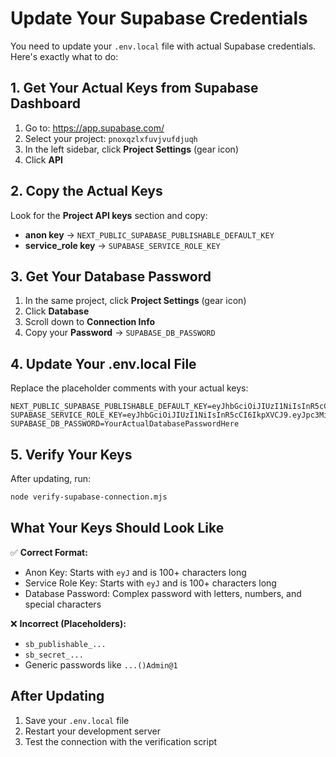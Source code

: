 # Update Your Supabase Credentials

You need to update your `.env.local` file with actual Supabase credentials. Here's exactly what to do:

## 1. Get Your Actual Keys from Supabase Dashboard

1. Go to: https://app.supabase.com/
2. Select your project: `pnoxqzlxfuvjvufdjuqh`
3. In the left sidebar, click **Project Settings** (gear icon)
4. Click **API**

## 2. Copy the Actual Keys

Look for the **Project API keys** section and copy:

- **anon key** → `NEXT_PUBLIC_SUPABASE_PUBLISHABLE_DEFAULT_KEY`
- **service_role key** → `SUPABASE_SERVICE_ROLE_KEY`

## 3. Get Your Database Password

1. In the same project, click **Project Settings** (gear icon)
2. Click **Database**
3. Scroll down to **Connection Info**
4. Copy your **Password** → `SUPABASE_DB_PASSWORD`

## 4. Update Your .env.local File

Replace the placeholder comments with your actual keys:

```env
NEXT_PUBLIC_SUPABASE_PUBLISHABLE_DEFAULT_KEY=eyJhbGciOiJIUzI1NiIsInR5cCI6IkpXVCJ9.eyJpc3MiOiJzdXBhYmFzZSIsInJlZiI6InBub3hxeXpseGZ1dmp1dmZkanVxaCIsInJvbGUiOiJhbm9uIiwiaWF0IjoxNzI2NTQ3MjM0LCJleHAiOjE3NTgxODMyMzR9.YourActualKeyHere
SUPABASE_SERVICE_ROLE_KEY=eyJhbGciOiJIUzI1NiIsInR5cCI6IkpXVCJ9.eyJpc3MiOiJzdXBhYmFzZSIsInJlZiI6InBub3hxeXpseGZ1dmp1dmZkanVxaCIsInJvbGUiOiJzZXJ2aWNlX3JvbGUiLCJpYXQiOjE3MjY1NDcyMzQsImV4cCI6MTc1ODE4MzIzNH0.YourActualKeyHere
SUPABASE_DB_PASSWORD=YourActualDatabasePasswordHere
```

## 5. Verify Your Keys

After updating, run:

```bash
node verify-supabase-connection.mjs
```

## What Your Keys Should Look Like

✅ **Correct Format:**

- Anon Key: Starts with `eyJ` and is 100+ characters long
- Service Role Key: Starts with `eyJ` and is 100+ characters long
- Database Password: Complex password with letters, numbers, and special characters

❌ **Incorrect (Placeholders):**

- `sb_publishable_...`
- `sb_secret_...`
- Generic passwords like `...()Admin@1`

## After Updating

1. Save your `.env.local` file
2. Restart your development server
3. Test the connection with the verification script
